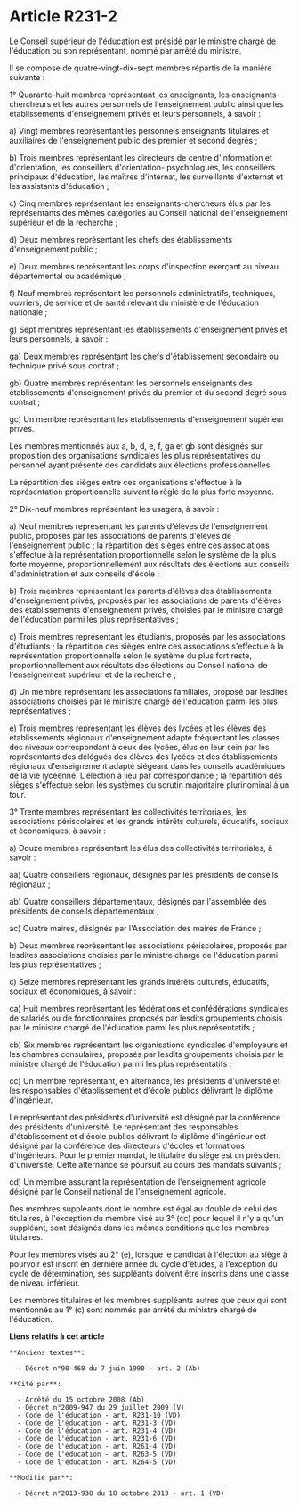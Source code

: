 # Article R231-2

Le Conseil supérieur de l'éducation est présidé par le ministre chargé de l'éducation ou son représentant, nommé par arrêté
du ministre. 

Il se compose de quatre-vingt-dix-sept membres répartis de la manière suivante : 

1° Quarante-huit membres représentant les enseignants, les enseignants-chercheurs et les autres personnels de l'enseignement
public ainsi que les établissements d'enseignement privés et leurs personnels, à savoir : 

a) Vingt membres représentant les personnels enseignants titulaires et auxiliaires de l'enseignement public des premier et
second degrés ; 

b) Trois membres représentant les directeurs de centre d'information et d'orientation, les conseillers d'orientation-
psychologues, les conseillers principaux d'éducation, les maîtres d'internat, les surveillants d'externat et les assistants
d'éducation ; 

c) Cinq membres représentant les enseignants-chercheurs élus par les représentants des mêmes catégories au Conseil national
de l'enseignement supérieur et de la recherche ; 

d) Deux membres représentant les chefs des établissements d'enseignement public ; 

e) Deux membres représentant les corps d'inspection exerçant au niveau départemental ou académique ; 

f) Neuf membres représentant les personnels administratifs, techniques, ouvriers, de service et de santé relevant du
ministère de l'éducation nationale ; 

g) Sept membres représentant les établissements d'enseignement privés et leurs personnels, à savoir : 

ga) Deux membres représentant les chefs d'établissement secondaire ou technique privé sous contrat ; 

gb) Quatre membres représentant les personnels enseignants des établissements d'enseignement privés du premier et du second
degré sous contrat ; 

gc) Un membre représentant les établissements d'enseignement supérieur privés. 

Les membres mentionnés aux a, b, d, e, f, ga et gb sont désignés sur proposition des organisations syndicales les plus
représentatives du personnel ayant présenté des candidats aux élections professionnelles. 

La répartition des sièges entre ces organisations s'effectue à la représentation proportionnelle suivant la règle de la plus
forte moyenne. 

2° Dix-neuf membres représentant les usagers, à savoir : 

a) Neuf membres représentant les parents d'élèves de l'enseignement public, proposés par les associations de parents d'élèves
de l'enseignement public ; la répartition des sièges entre ces associations s'effectue à la représentation proportionnelle
selon le système de la plus forte moyenne, proportionnellement aux résultats des élections aux conseils d'administration et
aux conseils d'école ; 

b) Trois membres représentant les parents d'élèves des établissements d'enseignement privés, proposés par les associations de
parents d'élèves des établissements d'enseignement privés, choisies par le ministre chargé de l'éducation parmi les plus
représentatives ; 

c) Trois membres représentant les étudiants, proposés par les associations d'étudiants ; la répartition des sièges entre ces
associations s'effectue à la représentation proportionnelle selon le système du plus fort reste, proportionnellement aux
résultats des élections au Conseil national de l'enseignement supérieur et de la recherche ; 

d) Un membre représentant les associations familiales, proposé par lesdites associations choisies par le ministre chargé de
l'éducation parmi les plus représentatives ; 

e) Trois membres représentant les élèves des lycées et les élèves des établissements régionaux d'enseignement adapté
fréquentant les classes des niveaux correspondant à ceux des lycées, élus en leur sein par les représentants des délégués des
élèves des lycées et des établissements régionaux d'enseignement adapté siégeant dans les conseils académiques de la vie
lycéenne. L'élection a lieu par correspondance ; la répartition des sièges s'effectue selon les systèmes du scrutin
majoritaire plurinominal à un tour. 

3° Trente membres représentant les collectivités territoriales, les associations périscolaires et les grands intérêts
culturels, éducatifs, sociaux et économiques, à savoir : 

a) Douze membres représentant les élus des collectivités territoriales, à savoir : 

aa) Quatre conseillers régionaux, désignés par les présidents de conseils régionaux ; 

ab) Quatre conseillers départementaux, désignés par l'assemblée des présidents de conseils départementaux ; 

ac) Quatre maires, désignés par l'Association des maires de France ; 

b) Deux membres représentant les associations périscolaires, proposés par lesdites associations choisies par le ministre
chargé de l'éducation parmi les plus représentatives ; 

c) Seize membres représentant les grands intérêts culturels, éducatifs, sociaux et économiques, à savoir : 

ca) Huit membres représentant les fédérations et confédérations syndicales de salariés ou de fonctionnaires proposés par
lesdits groupements choisis par le ministre chargé de l'éducation parmi les plus représentatifs ; 

cb) Six membres représentant les organisations syndicales d'employeurs et les chambres consulaires, proposés par lesdits
groupements choisis par le ministre chargé de l'éducation parmi les plus représentatifs ; 

cc) Un membre représentant, en alternance, les présidents d'université et les responsables d'établissement et d'école publics
délivrant le diplôme d'ingénieur. 

Le représentant des présidents d'université est désigné par la conférence des présidents d'université. Le représentant des
responsables d'établissement et d'école publics délivrant le diplôme d'ingénieur est désigné par la conférence des directeurs
d'écoles et formations d'ingénieurs. Pour le premier mandat, le titulaire du siège est un président d'université. Cette
alternance se poursuit au cours des mandats suivants ; 

cd) Un membre assurant la représentation de l'enseignement agricole désigné par le Conseil national de l'enseignement
agricole. 

Des membres suppléants dont le nombre est égal au double de celui des titulaires, à l'exception du membre visé au 3° (cc)
pour lequel il n'y a qu'un suppléant, sont désignés dans les mêmes conditions que les membres titulaires. 

Pour les membres visés au 2° (e), lorsque le candidat à l'élection au siège à pourvoir est inscrit en dernière année du cycle
d'études, à l'exception du cycle de détermination, ses suppléants doivent être inscrits dans une classe de niveau inférieur. 

Les membres titulaires et les membres suppléants autres que ceux qui sont mentionnés au 1° (c) sont nommés par arrêté du
ministre chargé de l'éducation.

**Liens relatifs à cet article**

	**Anciens textes**:

	  - Décret n°90-468 du 7 juin 1990 - art. 2 (Ab)

	**Cité par**:

	  - Arrêté du 15 octobre 2008 (Ab)
	  - Décret n°2009-947 du 29 juillet 2009 (V)
	  - Code de l'éducation - art. R231-10 (VD)
	  - Code de l'éducation - art. R231-3 (VD)
	  - Code de l'éducation - art. R231-4 (VD)
	  - Code de l'éducation - art. R231-6 (VD)
	  - Code de l'éducation - art. R261-4 (VD)
	  - Code de l'éducation - art. R263-5 (VD)
	  - Code de l'éducation - art. R264-5 (VD)

	**Modifié par**:

	  - Décret n°2013-938 du 18 octobre 2013 - art. 1 (VD)
